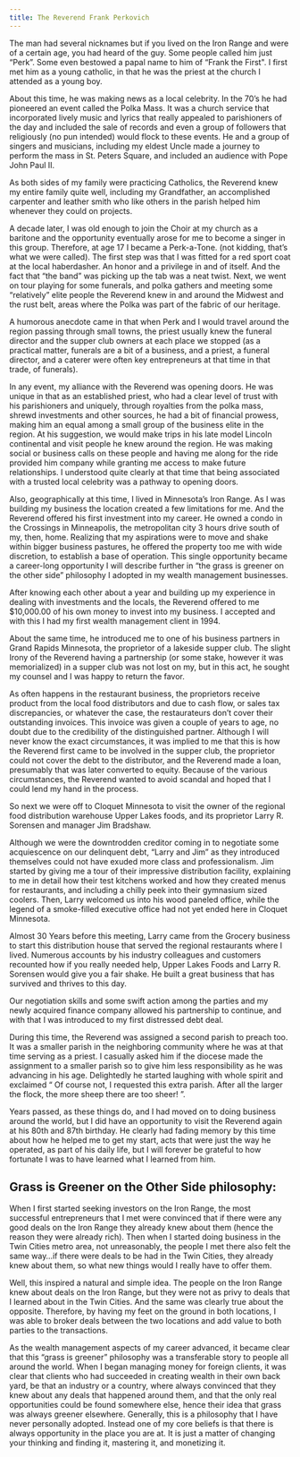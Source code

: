 ```yaml
---
title: The Reverend Frank Perkovich
---
```


The man had several nicknames but if you lived on the Iron Range and were of a certain age, you had heard of the guy. Some people called him just “Perk”. Some even bestowed a papal name to him of “Frank the First". I first met him as a young catholic, in that he was the priest at the church I attended as a young boy.

About this time, he was making news as a local celebrity. In the 70’s he had pioneered an event called the Polka Mass. It was a church service that incorporated lively music and lyrics that really appealed to parishioners of the day and included the sale of records and even a group of followers that religiously (no pun intended) would flock to these events. He and a group of singers and musicians, including my eldest Uncle made a journey to perform the mass in St. Peters Square, and included an audience with Pope John Paul II.

As both sides of my family were practicing Catholics, the Reverend knew my entire family quite well, including my Grandfather, an accomplished carpenter and leather smith who like others in the parish helped him whenever they could on projects.

A decade later, I was old enough to join the Choir at my church as a baritone and the opportunity eventually arose for me to become a singer in this group. Therefore, at age 17 I became a Perk-a-Tone. (not kidding, that’s what we were called). The first step was that I was fitted for a red sport coat at the local haberdasher. An honor and a privilege in and of itself. And the fact that “the band” was picking up the tab was a neat twist.  Next, we went on tour playing for some funerals, and polka gathers and meeting some “relatively” elite people the Reverend knew in and around the Midwest and the rust belt, areas where the Polka was part of the fabric of our heritage.

A humorous anecdote came in that when Perk and I would travel around the region passing through small towns, the priest usually knew the funeral director and the supper club owners at each place we stopped (as a practical matter, funerals are a bit of a business, and a priest, a funeral director, and a caterer were often key entrepreneurs at that time in that trade, of funerals).

In any event, my alliance with the Reverend was opening doors. He was unique in that as an established priest, who had a clear level of trust with his parishioners and uniquely, through royalties from the polka mass, shrewd investments and other sources, he had a bit of financial prowess, making him an equal among a small group of the business elite in the region. At his suggestion, we would make trips in his late model Lincoln continental and visit people he knew around the region. He was making social or business calls on these people and having me along for the ride provided him company while granting me access to make future relationships. I understood quite clearly at that time that being associated with a trusted local celebrity was a pathway to opening doors.

Also, geographically at this time, I lived in Minnesota’s Iron Range. As I was building my business the location created a few limitations for me. And the Reverend offered his first investment into my career. He owned a condo in the Crossings in Minneapolis, the metropolitan city 3 hours drive south of my, then, home. Realizing that my aspirations were to move and shake within bigger business pastures, he offered the property too me with wide discretion, to establish a base of operation. This single opportunity became a career-long opportunity I will describe further in “the grass is greener on the other side” philosophy I adopted in my wealth management businesses.

After knowing each other about a year and building up my experience in dealing with investments and the locals, the Reverend offered to me $10,000.00 of his own money to invest into my business. I accepted and with this I had my first wealth management client in 1994.

About the same time, he introduced me to one of his business partners in Grand Rapids Minnesota, the proprietor of a lakeside supper club. The slight Irony of the Reverend having a partnership (or some stake, however it was memorialized) in a supper club was not lost on my, but in this act, he sought my counsel and I was happy to return the favor.

As often happens in the restaurant business, the proprietors receive product from the local food distributors and due to cash flow, or sales tax discrepancies, or whatever the case, the restaurateurs don’t cover their outstanding invoices. This invoice was given a couple of years to age, no doubt due to the credibility of the distinguished partner. Although I will never know the exact circumstances, it was implied to me that this is how the Reverend first came to be involved in the supper club, the proprietor could not cover the debt to the distributor, and the Reverend made a loan, presumably that was later converted to equity. Because of the various circumstances, the Reverend wanted to avoid scandal and hoped that I could lend my hand in the process.

So next we were off to Cloquet Minnesota to visit the owner of the regional food distribution warehouse Upper Lakes foods, and its proprietor Larry R. Sorensen and manager Jim Bradshaw.

Although we were the downtrodden creditor coming in to negotiate some acquiescence on our delinquent debt, “Larry and Jim” as they introduced themselves could not have exuded more class and professionalism. Jim started by giving me a tour of their impressive distribution facility, explaining to me in detail how their test kitchens worked and how they created menus for restaurants, and including a chilly peek into their gymnasium sized coolers. Then, Larry welcomed us into his wood paneled office, while the legend of a smoke-filled executive office had not yet ended here in Cloquet Minnesota.

Almost 30 Years before this meeting, Larry came from the Grocery business to start this distribution house that served the regional restaurants where I lived. Numerous accounts by his industry colleagues and customers recounted how if you really needed help, Upper Lakes Foods and Larry R. Sorensen would give you a fair shake. He built a great business that has survived and thrives to this day.

Our negotiation skills and some swift action among the parties and my newly acquired finance company allowed his partnership to continue, and with that I was introduced to my first distressed debt deal.

During this time, the Reverend was assigned a second parish to preach too. It was a smaller parish in the neighboring community where he was at that time serving as a priest. I casually asked him if the diocese made the assignment to a smaller parish so to give him less responsibility as he was advancing in his age. Delightedly he started laughing with whole spirit and exclaimed “ Of course not, I requested this extra parish. After all the larger the flock, the more sheep there are too sheer! ”.

Years passed, as these things do, and I had moved on to doing business around the world, but I did have an opportunity to visit the Reverend again at his 80th and 87th birthday. He clearly had fading memory by this time about how he helped me to get my start, acts that were just the way he operated, as part of his daily life, but I will forever be grateful to how fortunate I was to have learned what I learned from him.


## Grass is Greener on the Other Side philosophy:

When I first started seeking investors on the Iron Range, the most successful entrepreneurs that I met were convinced that if there were any good deals on the Iron Range they already knew about them (hence the reason they were already rich). Then when I started doing business in the Twin Cities metro area, not unreasonably, the people I met there also felt the same way…if there were deals to be had in the Twin Cities, they already knew about them, so what new things would I really have to offer them.

Well, this inspired a natural and simple idea. The people on the Iron Range knew about deals on the Iron Range, but they were not as privy to deals that I learned about in the Twin Cities. And the same was clearly true about the opposite. Therefore, by having my feet on the ground in both locations, I was able to broker deals between the two locations and add value to both parties to the transactions.

As the wealth management aspects of my career advanced, it became clear that this “grass is greener” philosophy was a transferable story to people all around the world. When I began managing money for foreign clients, it was clear that clients who had succeeded in creating wealth in their own back yard, be that an industry or a country, where always convinced that they knew about any deals that happened around them, and that the only real opportunities could be found somewhere else, hence their idea that grass was always greener elsewhere. Generally, this is a philosophy that I have never personally adopted. Instead one of my core beliefs is that there is always opportunity in the place you are at. It is just a matter of changing your thinking and finding it, mastering it, and monetizing it.